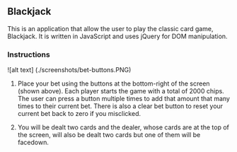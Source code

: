 ## Blackjack

This is an application that allow the user to play the classic card game, Blackjack.
It is written in JavaScript and uses jQuery for DOM manipulation.

### Instructions

![alt text] (./screenshots/bet-buttons.PNG)

1) Place your bet using the buttons at the bottom-right of the screen (shown above). Each player starts the game with a total of 2000 chips. The user can press a button multiple times to add that amount that many times to their current bet. There is also a clear bet button to reset your current bet back to zero if you misclicked.

2) You will be dealt two cards and the dealer, whose cards are at the top of the screen, will also be dealt two cards but one of them will be facedown.
